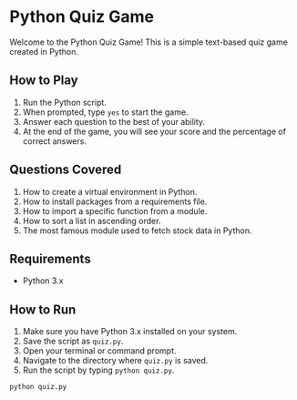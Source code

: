 # Python Quiz Game

Welcome to the Python Quiz Game! This is a simple text-based quiz game created in Python.

## How to Play

1. Run the Python script.
2. When prompted, type `yes` to start the game.
3. Answer each question to the best of your ability.
4. At the end of the game, you will see your score and the percentage of correct answers.

## Questions Covered

1. How to create a virtual environment in Python.
2. How to install packages from a requirements file.
3. How to import a specific function from a module.
4. How to sort a list in ascending order.
5. The most famous module used to fetch stock data in Python.


## Requirements

- Python 3.x

## How to Run

1. Make sure you have Python 3.x installed on your system.
2. Save the script as `quiz.py`.
3. Open your terminal or command prompt.
4. Navigate to the directory where `quiz.py` is saved.
5. Run the script by typing `python quiz.py`.

```bash
python quiz.py


